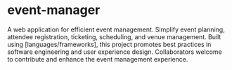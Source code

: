 # event-manager
A web application for efficient event management. Simplify event planning, attendee registration, ticketing, scheduling, and venue management. Built using [languages/frameworks], this project promotes best practices in software engineering and user experience design. Collaborators welcome to contribute and enhance the event management experience.
